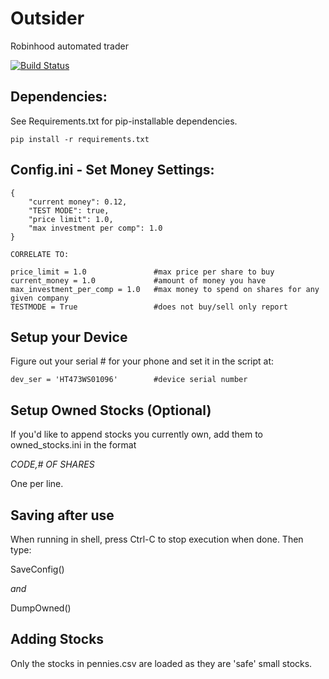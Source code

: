 # Outsider
Robinhood automated trader

[![Build Status](https://travis-ci.org/Reticulatas/Outsider.svg?branch=master)](https://travis-ci.org/Reticulatas/Outsider)

## Dependencies:

See Requirements.txt for pip-installable dependencies.  

    pip install -r requirements.txt

## Config.ini - Set Money Settings:

    {
        "current money": 0.12,
        "TEST MODE": true,
        "price limit": 1.0,
        "max investment per comp": 1.0
    }
    
    CORRELATE TO:
    
    price_limit = 1.0               #max price per share to buy
    current_money = 1.0             #amount of money you have
    max_investment_per_comp = 1.0   #max money to spend on shares for any given company
    TESTMODE = True                 #does not buy/sell only report
    
## Setup your Device

Figure out your serial # for your phone and set it in the script at:

    dev_ser = 'HT473WS01096'        #device serial number

## Setup Owned Stocks (Optional)

If you'd like to append stocks you currently own, add them to owned_stocks.ini in the format  

*CODE,# OF SHARES*  

One per line.

## Saving after use

When running in shell, press Ctrl-C to stop execution when done. Then type:  

SaveConfig()  

*and*  

DumpOwned()  


## Adding Stocks

Only the stocks in pennies.csv are loaded as they are 'safe' small stocks.

